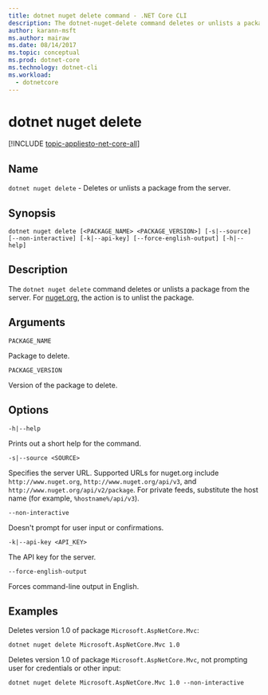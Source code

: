 ```yaml
---
title: dotnet nuget delete command - .NET Core CLI
description: The dotnet-nuget-delete command deletes or unlists a package from the server.
author: karann-msft
ms.author: mairaw
ms.date: 08/14/2017
ms.topic: conceptual
ms.prod: dotnet-core
ms.technology: dotnet-cli
ms.workload: 
  - dotnetcore
---
```

# dotnet nuget delete

[!INCLUDE [topic-appliesto-net-core-all](../../../includes/topic-appliesto-net-core-all.md)]

## Name

`dotnet nuget delete` - Deletes or unlists a package from the server.

## Synopsis

`dotnet nuget delete [<PACKAGE_NAME> <PACKAGE_VERSION>] [-s|--source] [--non-interactive] [-k|--api-key] [--force-english-output] [-h|--help]`

## Description

The `dotnet nuget delete` command deletes or unlists a package from the server. For [nuget.org](https://www.nuget.org/), the action is to unlist the package.

## Arguments

`PACKAGE_NAME`

Package to delete.

`PACKAGE_VERSION`

Version of the package to delete.

## Options

`-h|--help`

Prints out a short help for the command.

`-s|--source <SOURCE>`

Specifies the server URL. Supported URLs for nuget.org include `http://www.nuget.org`, `http://www.nuget.org/api/v3`, and `http://www.nuget.org/api/v2/package`. For private feeds, substitute the host name (for example, `%hostname%/api/v3`).

`--non-interactive`

Doesn't prompt for user input or confirmations.

`-k|--api-key <API_KEY>`

The API key for the server.

`--force-english-output`

Forces command-line output in English.

## Examples

Deletes version 1.0 of package `Microsoft.AspNetCore.Mvc`:

`dotnet nuget delete Microsoft.AspNetCore.Mvc 1.0` 

Deletes version 1.0 of package `Microsoft.AspNetCore.Mvc`, not prompting user for credentials or other input:

`dotnet nuget delete Microsoft.AspNetCore.Mvc 1.0 --non-interactive`